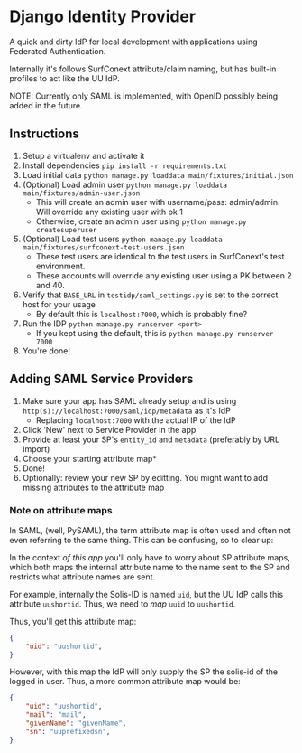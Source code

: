 # Django Identity Provider

A quick and dirty IdP for local development with applications using Federated Authentication.

Internally it's follows SurfConext attribute/claim naming, but has built-in 
profiles to act like the UU IdP.

NOTE: Currently only SAML is implemented, with OpenID possibly being added in 
the future.

## Instructions

1. Setup a virtualenv and activate it
2. Install dependencies ``pip install -r requirements.txt``
3. Load initial data ``python manage.py loaddata main/fixtures/initial.json``
4. (Optional) Load admin user ``python manage.py loaddata main/fixtures/admin-user.json``
   * This will create an admin user with username/pass: admin/admin. Will override any existing user with pk 1
   * Otherwise, create an admin user using ``python manage.py createsuperuser``
5. (Optional) Load test users ``python manage.py loaddata main/fixtures/surfconext-test-users.json``
   * These test users are identical to the test users in SurfConext's test environment. 
   * These accounts will override any existing user using a PK between 2 and 40. 
6. Verify that ``BASE_URL`` in ``testidp/saml_settings.py`` is set to the correct host for your usage
   * By default this is ``localhost:7000``, which is probably fine?
7. Run the IDP ``python manage.py runserver <port>``
   * If you kept using the default, this is  ``python manage.py runserver 7000``
8. You're done!

## Adding SAML Service Providers

1. Make sure your app has SAML already setup and is using 
   ``http(s)://localhost:7000/saml/idp/metadata`` as it's IdP
   * Replacing ``localhost:7000`` with the actual IP of the IdP
2. Click 'New' next to Service Provider in the app
3. Provide at least your SP's ``entity_id`` and ``metadata`` (preferably by URL import)
4. Choose your starting attribute map* 
5. Done!
6. Optionally: review your new SP by editting. You might want to add missing 
   attributes to the attribute map

### Note on attribute maps

In SAML, (well, PySAML), the term attribute map is often used and often not even
referring to the same thing. This can be confusing, so to clear up:

In the context _of this app_ you'll only have to worry about SP attribute maps,
which both maps the internal attribute name to the name sent to the SP and 
restricts what attribute names are sent. 

For example, internally the Solis-ID is named ``uid``, but the UU IdP calls this
attribute ``uushortid``. Thus, we need to _map_ ``uuid`` to ``uushortid``. 

Thus, you'll get this attribute map:
```json
{
    "uid": "uushortid",
}
```

However, with this map the IdP will only supply the SP the solis-id of the 
logged in user. Thus, a more common attribute map would be:

```json
{
    "uid": "uushortid",
    "mail": "mail",
    "givenName": "givenName",
    "sn": "uuprefixedsn",
}
```
